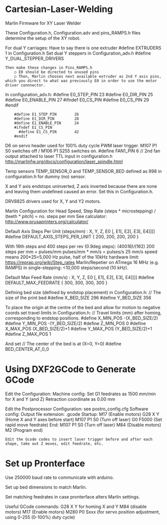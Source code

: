 # Cartesian-Laser-Welding
Marlin Firmware for XY Laser Welder

These Configuration.h, Configuration.adv and pins_RAMPS.h files determine the setup of the XY robot.

For dual Y carriages:
	Have to say there is one extruder 
  #define EXTRUDERS 1 in Configuration.h
	Set dual Y steppers in Configuration_adv.h
  #define Y_DUAL_STEPPER_DRIVERS
  
	Then make these changes in Pins_RAMPS.h
		○ E0 should be directed to unused pins
		○ Then, Marlin chooses next available extruder as 2nd Y axis pins, which you direct to what was previously E0 in order to use the motor driver connnector.
   In configuration_adv.h:
		#define E0_STEP_PIN        23
		#define E0_DIR_PIN         25
		#define E0_ENABLE_PIN      27
		#ifndef E0_CS_PIN
		  #define E0_CS_PIN        29
		#endif
		
		#define E1_STEP_PIN        26
		#define E1_DIR_PIN         28
		#define E1_ENABLE_PIN      24
		#ifndef E1_CS_PIN
		  #define E1_CS_PIN        42
		#endif

D6 on servo header used for 100% duty cycle PWM laser trigger.
  M107 P1 S0 switches off / M106 P1 S255 switches on. 
	#define FAN1_PIN 6 // 2nd fan output attached to laser TTL input in configuration.h
	http://marlinfw.org/docs/configuration/laser_spindle.html 


Temp sensors TEMP_SENSOR_0 and TEMP_SENSOR_BED defined as 998 in configuration.h for dummy (no) sensor.

X and Y axis endstops uninverted, Z axis inverted because there are none and leaving them undefined caused an error.
Set this in Configuration.h.

DRV8825 drivers used for X, Y and Y2 motors.

Marlin Configuration for Head Speed, Step Rate
	(steps * microstepping) / (teeth * pitch) =  no. steps per mm 
	See calculator: http://www.prusaprinters.org/calculator/ 

  Default Axis Steps Per Unit (steps/mm) : X, Y, Z, E0 [, E1[, E2[, E3[, E4]]]]
  #define DEFAULT_AXIS_STEPS_PER_UNIT   { 200, 200, 200, 200 }

  With 16th steps and 400 steps per rev (0.9deg steps):
	(400*16)/(16*2)  200  steps per mm = pulses/mm
	pulses/mm * mm/s = pulses/s
	25 mm/s speed means 200*25=5,000 Hz pulse, half of the 10kHz hardware limit:	https://reprap.org/wiki/Step_rates
  Marlin/Repetier on ATmega 16 MHz (e.g. RAMPS) in single-stepping: <10,000 steps/second (10 kHz).

  Default Max Feed Rate (mm/s) : X, Y, Z, E0 [, E1[, E2[, E3[, E4]]]]
  #define DEFAULT_MAX_FEEDRATE          { 300, 300, 300, 300 }



Defining bed size (defined by endstop placement) in Configuration.h:
// The size of the print bed
#define X_BED_SIZE 296
#define Y_BED_SIZE 356

To place the origin at the centre of the bed and allow for motion to negative coords set travel limits in Configuration.h: 
// Travel limits (mm) after homing, corresponding to endstop positions.
#define X_MIN_POS -(X_BED_SIZE/2)
#define Y_MIN_POS -(Y_BED_SIZE/2)
#define Z_MIN_POS 0
#define X_MAX_POS (X_BED_SIZE/2)+1
#define Y_MAX_POS (Y_BED_SIZE/2)+1
#define Z_MAX_POS 1

And set 
// The center of the bed is at (X=0, Y=0)
#define BED_CENTER_AT_0_0


# Using DXF2GCode to Generate GCode
Edit the Configuration:
	Machine config:
	Set G1 feedrates as 1500 mm/min for X and Y (and Z)
	Retraction coordinate as 0.00 mm
	
Edit the Postprocessor Configuration: see postro_config.cfg
	Software config:
	Output file extension: .gcode
	Startup: 
		M17 (Enable motors)
		G28 X Y (Home X and Y axes before start)
		M107 P1 S0 (Turn off laser)
		G0 F5000 (Set rapid move feedrate)
	End:
		M107 P1 S0 (Turn off laser)
     		M84 (Disable motors)
		M2 (Program end)

	Edit the Gcode codes to insert laser trigger before and after each shape, take out Z moves, edit feedrate, etc.
	

# Set up Pronterface
Use 250000 baud rate to communicate with arduino.

Set up bed dimensions to match Marlin.

Set matching feedrates in case pronterface alters Marlin settings.

Useful GCode commands:
G28 X Y for homing X and Y
M84 (disable motors)
M17 (Enable motors)
M280 P0 Sxxx (for servo position adjustment, using 0-255 (0-100%) duty cycle)
